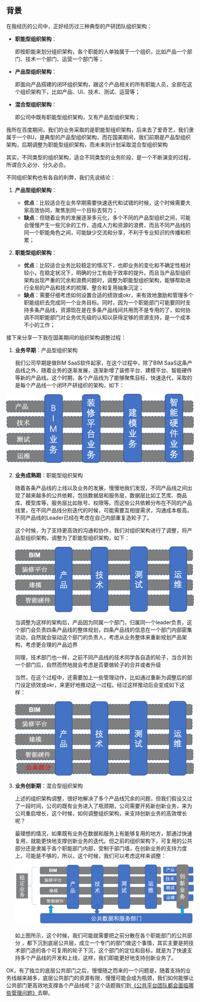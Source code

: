 ## **背景**

在我经历的公司中，正好经历过三种典型的产研团队组织架构：

- **职能型组织架构**：

  即按职能来划分组织架构，各个职能的人单独属于一个组织，比如产品一个部门、技术一个部门、运营一个部门等；

- **产品型组织架构**：

  即面向产品搭建的闭环组织架构，跟这个产品相关的所有职能人员，全部在这个组织架构下，比如产品、UI、技术、测试、运营等；

- **混合型组织架构**：

  即公司中既有职能型组织架构，又有产品型组织架构；

我所在百度期间，我们的业务采取的是职能型组织架构，后来去了爱奇艺，我们隶属于一个BU，是典型的产品型组织架构，而在国美期间，我们前期是产品型组织架构，后期调整为职能型组织架构，而未来则计划采取混合型组织架构

其实，不同类型的组织架构，适合不同类型的业务阶段，是一个不断演变的过程，所谓合久必分、分久必合。

不同组织架构也有各自的利弊，我们先说结论：

1. **产品型组织架构**：
    - **优点**：比较适合在业务早期需要快速迭代和试错的时候，这个时候需要大家高效协同，聚焦到同一个目标去努力；
    - **缺点**：但随着业务的发展逐渐多元化，多个不同的产品型组织之间，可能会慢慢产生一些冗余的工作，造成人力和资源的浪费，而且不同产品线的同一个职能角色之间，可能缺少交流和分享，不利于专业知识的传播和积累；

2. **职能型组织架构**：
    - **优点**：比较适合业务比较稳定的情况下，也即业务的变化和不确定性相对较小，在稳定状况下，明确的分工有助于效率的提升。而且当产品型组织架构出现严重的冗余和浪费问题时，调整为职能型组织架构，能够帮助进行全局的产品和技术的梳理、整合和复用抽象沉淀；
    - **缺点**：需要仔细考虑如何设置合适的绩效或okr，来有效地激励和管理多个职能组织去完成同一个业务目标。同时，因为一个职能部门可能要同时支持多条产品线，资源现在是在多条产品线间共用而不是专用的了，如何协调不同职能部门对业务优先级的认知以获得足够的资源支持，是一个成本不小的工作；

接下来分享一下我在国美期间的组织架构调整过程：

1. **业务早期**：产品型组织架构

   我们公司早期是做BIM SaaS软件起家，在这个过程中，除了BIM SaaS这条产品线之外，随着业务的逐渐发展，逐渐新增了装修平台、建模平台、智能硬件等新的产品线。这个时期，各个产品线为了能够聚焦目标，快速迭代，采取的是每个产品线一个闭环产研组织的架构，如下：

  ![dabajia-production-arch](https://github.com/xiaoyuge/Admin-Notes/blob/main/resources/dabajia-production-arch.png)

2. **业务成熟期**：职能型组织架构

   随着各条产品线的上线以及业务的发展，慢慢地我们发现，不同产品线之间出现了越来越多的公共依赖，包括数据层和服务层，数据层比如工艺库、商品库、模型库等，服务层比如账号、权限等。而这些公共依赖分布在不同的产品线里，在不同产品线分别迭代的时候，可能需要互相提需求，沟通成本极高。不同产品线的Leader已经在考虑在自己内部重复造轮子了。

   这个时候，为了支持更高效的沟通和协作，我们对组织架构进行了调整，将产品型组织架构，调整为了职能型组织架构，如下：

   ![dabajia-major-arch](https://github.com/xiaoyuge/Admin-Notes/blob/main/resources/dabajia-major-arch.png)

   当调整为这样的架构后，产品因为同属一个部门，归属同一个leader负责，这个部门会负责四条产品线的整体规划，四条产品线的信息在一个部门内部密集流动，自然就会驱动这个部门的负责人，考虑从业务整体来重新规划产品架构，考虑更合理的产品边界

   同理，技术部门也一样，之前不同产品线的技术同学各自造的轮子，当合并到一个部门后，自然而然地就会考虑是否要做轮子的合并或者升级

   当然，在这个过程中，还需要加上一些管理动作，比如通过重新为调整后的部门设定绩效或okr，来更好地推动这一过程。经过这样推动后会变成如下这样：

   ![dabajia-com-arch](https://github.com/xiaoyuge/Admin-Notes/blob/main/resources/dabajia-com-arch.png)

3. **业务创新期**：混合型组织架构

    上述的组织架构调整，很好地解决了多个产品线冗余的问题，但我们假设又过了一段时间，公司的既有业务进入了瓶颈期，公司需要开拓新创新业务，来为公司重启增长，这个时候，如何调整组织架构，来支持创新业务的高效增长呢？

    最理想的情况，如果既有业务在数据和服务上有能够复用的地方，那通过快速复用，就能更快地支撑创新业务的迭代。但之前的组织架构下，可复用的公共部分还是隶属于各个职能部门内部，受制于部门墙，在创新业务的支持力度上，可能是不够的，所以，这个时候，我们可以考虑这样来调整：

    ![dabajia-future-arch](https://github.com/xiaoyuge/Admin-Notes/blob/main/resources/dabajia-future-arch.png)

    如上图所示，这个时候，我们可能就需要把之前分散在各个职能部门的公共部分 ，都下沉到底层公共层，成立一个专门的部门做这个事情，其实主要是把技术部门造的各个可复用的轮子下沉，这个部门的定位和目标，就是为了快速支持多个产品线的开发和上线，这样，我们即能更好地支持创新业务了。

OK，有了独立的底层公共部门之后，慢慢随之而来的一个问题是，随着支持的业务线越来越多，底层公共部门的资源有限，慢慢可能会成为瓶颈，我们如何能够让公共部门更高效地支撑各个产品线呢？这个话题我们到[《公共平台团队都会面临哪些管理问题》](https://github.com/xiaoyuge/Admin-Notes/blob/main/%E5%85%AC%E5%85%B1%E5%B9%B3%E5%8F%B0%E5%9B%A2%E9%98%9F%E9%83%BD%E4%BC%9A%E9%9D%A2%E4%B8%B4%E5%93%AA%E4%BA%9B%E7%AE%A1%E7%90%86%E9%97%AE%E9%A2%98.md)去聊。
